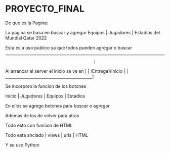 # PROYECTO_FINAL

De que es la Pagina:

 La pagina se basa en buscar y agregar Equipos | Jugadores | Estadios del Mundial Qatar 2022

Esta es a uso publico ya que todos pueden agregar o buscar

___________________________________________
                                           |
Al arrancar el server el inicio se ve en   |
                                           |
/Entrega1/inicio                           |
                                           |
___________________________________________|

Se incorporo la funcion de los botones

Inicio | Jugadores | Equipos | Estadios

En ellos se agrego botones para buscar o agregar

Ademas de los de volver para atras

Todo esto con funcion de HTML

Todo esta anclado | views | urls | HTML

Y se uso Python

